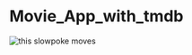 # Movie_App_with_tmdb

<img src="https://github.com/ahmedgomaa97/movies_app_with_tmdb_api/blob/main/preview/preview.gif" alt="this slowpoke moves"  />




